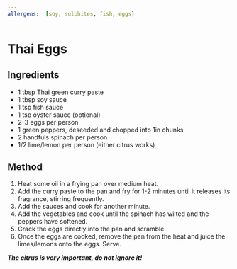 ```yaml
---
allergens:  [soy, sulphites, fish, eggs]
---
```


# Thai Eggs

## Ingredients

* 1 tbsp Thai green curry paste
* 1 tbsp soy sauce
* 1 tsp fish sauce
* 1 tsp oyster sauce (optional)
* 2-3 eggs per person
* 1 green peppers, deseeded and chopped into 1in chunks
* 2 handfuls spinach per person
* 1/2 lime/lemon per person (either citrus works)

## Method

1. Heat some oil in a frying pan over medium heat.
2. Add the curry paste to the pan and fry for 1-2 minutes until it releases its fragrance, stirring
   frequently.
3. Add the sauces and cook for another minute.
4. Add the vegetables and cook until the spinach has wilted and the peppers have softened.
5. Crack the eggs directly into the pan and scramble.
6. Once the eggs are cooked, remove the pan from the heat and juice the limes/lemons onto the eggs.
   Serve.

**_The citrus is very important, do not ignore it!_**
